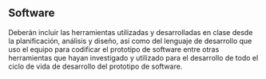 ## Software

Deberán incluir las herramientas utilizadas y desarrolladas en clase desde la planificación, análisis y diseño, así como del lenguaje de desarrollo que uso el equipo para codificar el prototipo de software
entre otras herramientas que hayan investigado y utilizado para el desarrollo de todo el ciclo de vida de desarrollo del prototipo de software.
